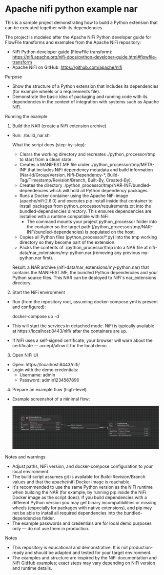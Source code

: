 # Apache nifi python example nar

This is a sample project demonstrating how to build a Python extension that can be executed together with its dependencies.

The project is modeled after the Apache NiFi Python developer guide for FlowFile transforms and examples from the Apache NiFi repository:

- NiFi Python developer guide (FlowFile transform): https://nifi.apache.org/nifi-docs/python-developer-guide.html#flowfile-transform
- Apache NiFi on GitHub: https://github.com/apache/nifi

Purpose

- Show the structure of a Python extension that includes its dependencies (for example wheels or a requirements file).
- Demonstrate the basic idea of packaging and running code with its dependencies in the context of integration with systems such as Apache NiFi.

Running the example

1) Build the NAR (create a NiFi extension archive)

- Run: ./build_nar.sh

  What the script does (step-by-step):

  - Clears the working directory and recreates ./python_processor/tmp to start from a clean state.
  - Creates a MANIFEST.MF file under ./python_processor/tmp/META-INF that includes NiFi dependency metadata and build information (Nar-Id/Group/Version, Nifi-Dependency-*, Build-Tag/Timestamp/Revision/Branch, Built-By, Created-By).
  - Creates the directory ./python_processor/tmp/NAR-INF/bundled-dependencies which will hold all Python dependency packages.
  - Runs a Docker container using the Apache NiFi image (apache/nifi:2.6.0) and executes pip install inside that container to install packages from python_processor/requirements.txt into the bundled-dependencies directory. This ensures dependencies are installed with a runtime compatible with NiFi.
    - The command mounts your project python_processor folder into the container so the target path (/python_processor/tmp/NAR-INF/bundled-dependencies) is populated on the host.
  - Copies all Python files (python_processor/*.py) into the tmp working directory so they become part of the extension.
  - Packs the contents of ./python_processor/tmp into a NAR file at nifi-data/nar_extensions/my-python.nar (removing any previous my-python.nar first).

  Result: a NAR archive (nifi-data/nar_extensions/my-python.nar) that contains the MANIFEST.MF, the bundled Python dependencies and your Python source files. This NAR can be deployed to NiFi's nar_extensions directory.

2) Start the NiFi environment

- Run (from the repository root, assuming docker-compose.yml is present and configured):

  docker-compose up -d

- This will start the services in detached mode. NiFi is typically available at https://localhost:8443/nifi/ after the containers are up.
- If NiFi uses a self-signed certificate, your browser will warn about the certificate — accept/allow it for the local demo.

3) Open NiFi UI

- Open: https://localhost:8443/nifi/
- Login with the demo credentials:
  - Username: admin
  - Password: admin1234567890

4) Prepare an example flow (high-level)

- Example screenshot of a minimal flow:

  ![example flow](img/example.png)

Notes and warnings

- Adjust paths, NiFi version, and docker-compose configuration to your local environment.
- The build script assumes git is available for Build-Revision/Branch values and that the apache/nifi Docker image is reachable.
- It's recommended to use the same Python version as the NiFi runtime when building the NAR (for example, by running pip inside the NiFi Docker image as the script does). If you build dependencies with a different Python version you may get binary incompatibilities or missing wheels (especially for packages with native extensions), and pip may not be able to install all required dependencies into the bundled-dependencies folder.
- The example passwords and credentials are for local demo purposes only — do not use them in production.

Notes

- This repository is educational and demonstrative. It is not production-ready and should be adapted and tested for your target environment.
- The examples and structure are inspired by the NiFi documentation and NiFi GitHub examples; exact steps may vary depending on NiFi version and runtime details.
